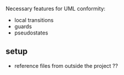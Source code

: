 Necessary features for UML conformity:

- local transitions
- guards
- pseudostates

## setup

- reference files from outside the project ??
